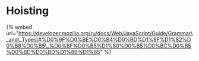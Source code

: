 # Hoisting

{% embed url="https://developer.mozilla.org/ru/docs/Web/JavaScript/Guide/Grammar\_and\_Types\#%D0%9F%D0%BE%D0%B4%D0%BD%D1%8F%D1%82%D0%B8%D0%B5\_%D0%BF%D0%B5%D1%80%D0%B5%D0%BC%D0%B5%D0%BD%D0%BD%D1%8B%D1%85" %}



